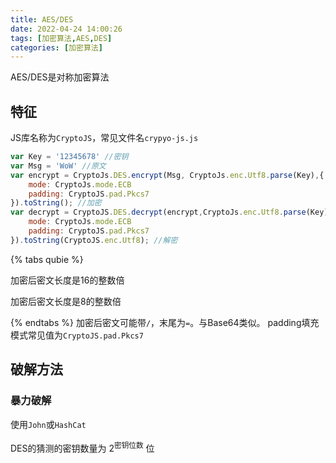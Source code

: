 ```yaml
---
title: AES/DES
date: 2022-04-24 14:00:26
tags: [加密算法,AES,DES]
categories: [加密算法]
---
```


AES/DES是对称加密算法

## 特征
JS库名称为`CryptoJS`，常见文件名`crypyo-js.js`
```js
var Key = '12345678' //密钥
var Msg = 'WoW' //原文
var encrypt = CryptoJs.DES.encrypt(Msg, CryptoJs.enc.Utf8.parse(Key),{
	mode: CryptoJs.mode.ECB
	padding: CryptoJS.pad.Pkcs7
}).toString(); //加密
var decrypt = CryptoJS.DES.decrypt(encrypt,CryptoJs.enc.Utf8.parse(Key),{
	mode: CryptoJs.mode.ECB
	padding: CryptoJS.pad.Pkcs7
}).toString(CryptoJS.enc.Utf8); //解密
```

{% tabs qubie %}
<!-- tab AES -->
加密后密文长度是16的整数倍
<!-- endtab -->

<!-- tab DES -->
加密后密文长度是8的整数倍
<!-- endtab -->
{% endtabs %}
加密后密文可能带`/`，末尾为`=`。与Base64类似。
padding填充模式常见值为`CryptoJS.pad.Pkcs7`

## 破解方法
### 暴力破解
使用`John`或`HashCat`

DES的猜测的密钥数量为 2<sup>密钥位数</sup> 位
